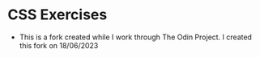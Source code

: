 # CSS Exercises

* This is a fork created while I work through The Odin Project. I created this fork on 18/06/2023